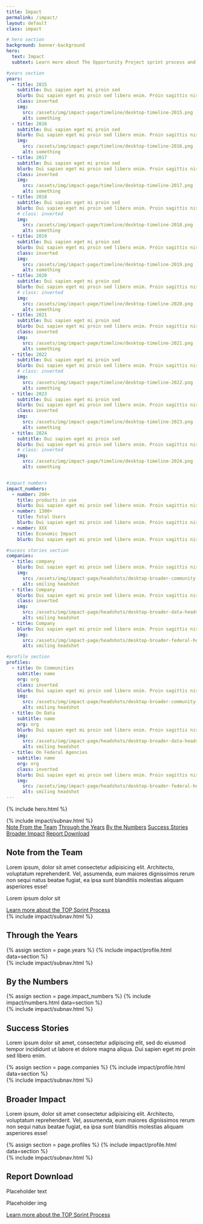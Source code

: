 ```yaml
---
title: Impact
permalink: /impact/
layout: default
class: impact

# hero section
background: banner-background
hero:
  text: Impact
  subtext: Learn more about The Opportunity Project sprint process and participant roles.

#years section
years:
  - title: 2015
    subtitle: Dui sapien eget mi proin sed
    blurb: Dui sapien eget mi proin sed libero enim. Proin sagittis nisl
    class: inverted
    img:
      src: /assets/img/impact-page/timeline/desktop-timeline-2015.png
      alt: something
  - title: 2016
    subtitle: Dui sapien eget mi proin sed
    blurb: Dui sapien eget mi proin sed libero enim. Proin sagittis nisl
    img:
      src: /assets/img/impact-page/timeline/desktop-timeline-2016.png
      alt: something
  - title: 2017
    subtitle: Dui sapien eget mi proin sed
    blurb: Dui sapien eget mi proin sed libero enim. Proin sagittis nisl
    class: inverted
    img:
      src: /assets/img/impact-page/timeline/desktop-timeline-2017.png
      alt: something
  - title: 2018
    subtitle: Dui sapien eget mi proin sed
    blurb: Dui sapien eget mi proin sed libero enim. Proin sagittis nisl
    # class: inverted
    img:
      src: /assets/img/impact-page/timeline/desktop-timeline-2018.png
      alt: something
  - title: 2019
    subtitle: Dui sapien eget mi proin sed
    blurb: Dui sapien eget mi proin sed libero enim. Proin sagittis nisl
    class: inverted
    img:
      src: /assets/img/impact-page/timeline/desktop-timeline-2019.png
      alt: something
  - title: 2020
    subtitle: Dui sapien eget mi proin sed
    blurb: Dui sapien eget mi proin sed libero enim. Proin sagittis nisl
    # class: inverted
    img:
      src: /assets/img/impact-page/timeline/desktop-timeline-2020.png
      alt: something
  - title: 2021
    subtitle: Dui sapien eget mi proin sed
    blurb: Dui sapien eget mi proin sed libero enim. Proin sagittis nisl
    class: inverted
    img:
      src: /assets/img/impact-page/timeline/desktop-timeline-2021.png
      alt: something
  - title: 2022
    subtitle: Dui sapien eget mi proin sed
    blurb: Dui sapien eget mi proin sed libero enim. Proin sagittis nisl
    # class: inverted
    img:
      src: /assets/img/impact-page/timeline/desktop-timeline-2022.png
      alt: something
  - title: 2023
    subtitle: Dui sapien eget mi proin sed
    blurb: Dui sapien eget mi proin sed libero enim. Proin sagittis nisl
    class: inverted
    img:
      src: /assets/img/impact-page/timeline/desktop-timeline-2023.png
      alt: something
  - title: 2024
    subtitle: Dui sapien eget mi proin sed
    blurb: Dui sapien eget mi proin sed libero enim. Proin sagittis nisl
    # class: inverted
    img:
      src: /assets/img/impact-page/timeline/desktop-timeline-2024.png
      alt: something


#impact numbers
impact_numbers:
  - number: 200+
    title: products in use
    blurb: Dui sapien eget mi proin sed libero enim. Proin sagittis nisl rhoncus.
  - number: 1300+
    title: Total Users
    blurb: Dui sapien eget mi proin sed libero enim. Proin sagittis nisl rhoncus.
  - number: XXX
    title: Economic Impact
    blurb: Dui sapien eget mi proin sed libero enim. Proin sagittis nisl rhoncus.

#sucess stories section
companies:
  - title: company
    blurb: Dui sapien eget mi proin sed libero enim. Proin sagittis nisl
    img:
      src: /assets/img/impact-page/headshots/desktop-broader-community-headshot.jpg
      alt: smiling headshot
  - title: Company
    blurb: Dui sapien eget mi proin sed libero enim. Proin sagittis nisl
    class: inverted
    img:
      src: /assets/img/impact-page/headshots/desktop-broader-data-headshot.jpg
      alt: smiling headshot
  - title: Company
    blurb: Dui sapien eget mi proin sed libero enim. Proin sagittis nisl
    img:
      src: /assets/img/impact-page/headshots/desktop-broader-federal-headshot.jpg
      alt: smiling headshot

#profile section
profiles:
  - title: On Communities
    subtitle: name
    org: org
    class: inverted
    blurb: Dui sapien eget mi proin sed libero enim. Proin sagittis nisl
    img:
      src: /assets/img/impact-page/headshots/desktop-broader-community-headshot.jpg
      alt: smiling headshot
  - title: On Data
    subtitle: name
    org: org
    blurb: Dui sapien eget mi proin sed libero enim. Proin sagittis nisl
    img:
      src: /assets/img/impact-page/headshots/desktop-broader-data-headshot.jpg
      alt: smiling headshot
  - title: On Federal Agencies
    subtitle: name
    org: org
    class: inverted
    blurb: Dui sapien eget mi proin sed libero enim. Proin sagittis nisl
    img:
      src: /assets/img/impact-page/headshots/desktop-broader-federal-headshot.jpg
      alt: smiling headshot
---
```

{% include hero.html %}
<section id="team-intro" class="team-intro grid-background">
  <div class="content-container grid-container">
  {% include impact/subnav.html %}
  <nav id="subnav" class="tablet:display-none">
    <div class="nav-content-container">
      <a href="{{site.baseurl}}/impact#team-intro">Note From the Team</a>
      <a href="{{site.baseurl}}/impact#years">Through the Years</a>
      <a href="{{site.baseurl}}/impact#impact-numbers">By the Numbers</a>
      <a href="{{site.baseurl}}/impact#sucess">Success Stories</a>
      <a href="{{site.baseurl}}/impact#broader-impact">Broader Impact</a>
      <a href="{{site.baseurl}}/impact#report-download">Report Download</a>
    </div>
  </nav>
  <h2>Note from the Team</h2>
  <div class="shadow-box">
    <p>Lorem ipsum, dolor sit amet consectetur adipisicing elit. Architecto, voluptatum reprehenderit. Vel, assumenda, eum maiores dignissimos rerum non sequi natus beatae fugiat, ea ipsa sunt blanditiis molestias aliquam asperiores esse!</p>
    <p>Lorem ipsum dolor sit</p>
  </div>
  <div class="display-flex flex-justify-center margin-top-4">
    <a href="https://opportunity.census.gov/our-process/" target="_blank"
      class="usa-button text-ink margin-top-2 tablet:padding-y-2 padding-x-205 usa-button--outline  .outline-1px.outline-black  tablet:margin-top-4 site-button bg-white text-underline">
      Learn more about the TOP Sprint Process
    </a>
  </div>
  </div>
</section>

<section id="years" class="years">
  <div class="year-counter-container">
  <div class="grid-container content-container">
    {% include impact/subnav.html %}
    <div class="">
      <h2>Through the Years</h2>
    </div>
    </div>
  </div>
  <div class="year-timeline-container">
  <div class="grid-container content-container">
    {% assign section = page.years %}
    {% include impact/profile.html data=section %}
  </div>
  </div>
</section>

<section id="impact-numbers" class="grid-background impact-numbers">
  <div class="content-container grid-container">
    {% include impact/subnav.html %}
    <h2>By the Numbers</h2>
    {% assign section = page.impact_numbers %}
    {% include impact/numbers.html data=section %}
  </div>
</section>

<section id="success" class="success">
  <div class="content-container grid-container">
  {% include impact/subnav.html %}
    <h2>Success Stories</h2>
    <div>
      <p>Lorem ipsum dolor sit amet, consectetur adipiscing elit, sed do eiusmod tempor incididunt ut labore et dolore magna aliqua. Dui sapien eget mi proin sed libero enim.</p>
    </div>
  <div class="profiles-container">
    {% assign section = page.companies %}
    {% include impact/profile.html data=section %}
  </div>
  </div>
</section>

<section id="broader-impact" class="broader-impact grid-background">
  <div class="content-container grid-container">
  {% include impact/subnav.html %}
  <div>
    <h2>Broader Impact</h2>
  </div>
  <div class="shadow-box">
    <p>Lorem ipsum, dolor sit amet consectetur adipisicing elit. Architecto, voluptatum reprehenderit. Vel, assumenda, eum maiores dignissimos rerum non sequi natus beatae fugiat, ea ipsa sunt blanditiis molestias aliquam asperiores esse!</p>
  </div>
  <div class="profiles-container">
    {% assign section = page.profiles %}
    {% include impact/profile.html data=section %}
  </div>
  </div>
</section>

<section id="report-download" class="report-download">
  <div class="content-container grid-container">
  {% include impact/subnav.html %}
  <h2>Report Download</h2>
  <div>
  <p>Placeholder text</p>
  <p>Placeholder img</p>
    <div class="display-flex flex-justify-center margin-top-4">
    <a href="https://opportunity.census.gov/our-process/" target="_blank"
      class="usa-button text-ink margin-top-2 tablet:padding-y-2 padding-x-205 usa-button--outline  .outline-1px.outline-black  tablet:margin-top-4 site-button bg-white text-underline">
      Learn more about the TOP Sprint Process
    </a>
  </div>
  </div>
  </div>
</section>